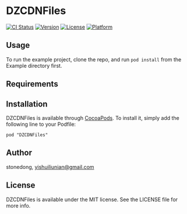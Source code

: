 # DZCDNFiles

[![CI Status](http://img.shields.io/travis/stonedong/DZCDNFiles.svg?style=flat)](https://travis-ci.org/stonedong/DZCDNFiles)
[![Version](https://img.shields.io/cocoapods/v/DZCDNFiles.svg?style=flat)](http://cocoadocs.org/docsets/DZCDNFiles)
[![License](https://img.shields.io/cocoapods/l/DZCDNFiles.svg?style=flat)](http://cocoadocs.org/docsets/DZCDNFiles)
[![Platform](https://img.shields.io/cocoapods/p/DZCDNFiles.svg?style=flat)](http://cocoadocs.org/docsets/DZCDNFiles)

## Usage

To run the example project, clone the repo, and run `pod install` from the Example directory first.

## Requirements

## Installation

DZCDNFiles is available through [CocoaPods](http://cocoapods.org). To install
it, simply add the following line to your Podfile:

    pod "DZCDNFiles"

## Author

stonedong, yishuiliunian@gmail.com

## License

DZCDNFiles is available under the MIT license. See the LICENSE file for more info.


